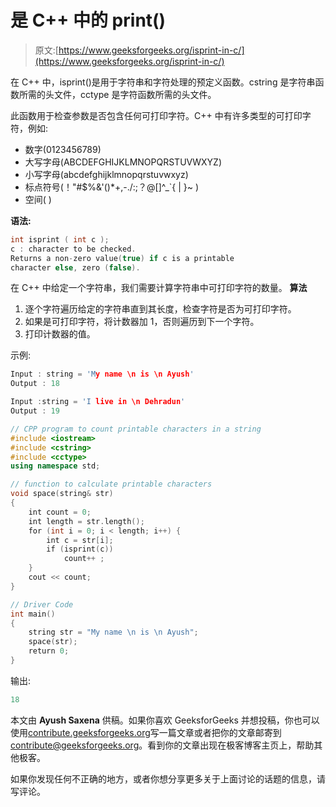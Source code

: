 # 是 C++ 中的 print()

> 原文:[https://www.geeksforgeeks.org/isprint-in-c/](https://www.geeksforgeeks.org/isprint-in-c/)

在 C++ 中，isprint()是用于字符串和字符处理的预定义函数。cstring 是字符串函数所需的头文件，cctype 是字符函数所需的头文件。

此函数用于检查参数是否包含任何可打印字符。C++ 中有许多类型的可打印字符，例如:

*   数字(0123456789)
*   大写字母(ABCDEFGHIJKLMNOPQRSTUVWXYZ)
*   小写字母(abcdefghijklmnopqrstuvwxyz)
*   标点符号(！"#$%&'()*+,-./:;？@[\]^_`{ | }~ )
*   空间( )

**语法:**

```cpp
int isprint ( int c ); 
c : character to be checked.
Returns a non-zero value(true) if c is a printable 
character else, zero (false).

```

在 C++ 中给定一个字符串，我们需要计算字符串中可打印字符的数量。
**算法**

1.  逐个字符遍历给定的字符串直到其长度，检查字符是否为可打印字符。
2.  如果是可打印字符，将计数器加 1，否则遍历到下一个字符。
3.  打印计数器的值。

示例:

```cpp
Input : string = 'My name \n is \n Ayush'
Output : 18

Input :string = 'I live in \n Dehradun'
Output : 19

```

```cpp
// CPP program to count printable characters in a string
#include <iostream>
#include <cstring>
#include <cctype>
using namespace std;

// function to calculate printable characters
void space(string& str)
{
    int count = 0;
    int length = str.length();
    for (int i = 0; i < length; i++) {
        int c = str[i];
        if (isprint(c))
            count++ ;
    }
    cout << count;
}

// Driver Code
int main()
{
    string str = "My name \n is \n Ayush";
    space(str);
    return 0;
} 
```

输出:

```cpp
18

```

本文由 **Ayush Saxena** 供稿。如果你喜欢 GeeksforGeeks 并想投稿，你也可以使用[contribute.geeksforgeeks.org](http://www.contribute.geeksforgeeks.org)写一篇文章或者把你的文章邮寄到 contribute@geeksforgeeks.org。看到你的文章出现在极客博客主页上，帮助其他极客。

如果你发现任何不正确的地方，或者你想分享更多关于上面讨论的话题的信息，请写评论。